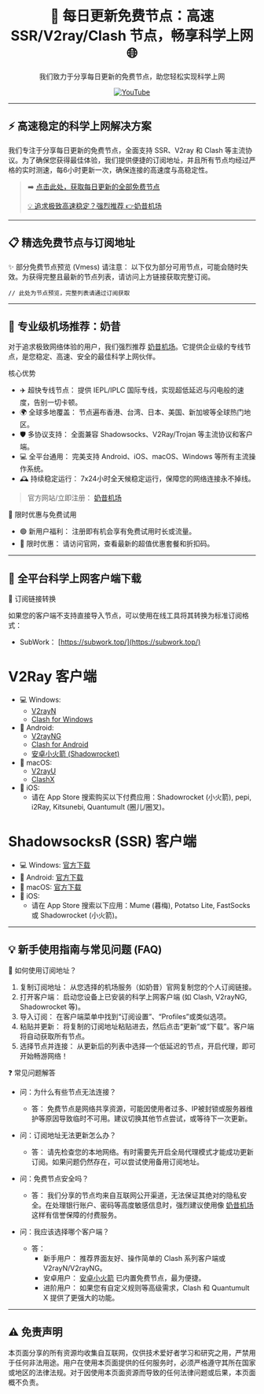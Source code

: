 <div align="center">

# 🚀 每日更新免费节点：高速 SSR/V2ray/Clash 节点，畅享科学上网 🌐

我们致力于分享每日更新的免费节点，助您轻松实现科学上网

</div>

<div align="center">

[![YouTube](https://img.shields.io/badge/YouTube-%E6%B3%95%E5%85%8B%E9%B1%BF-red?style=for-the-badge&logo=youtube)](https://www.youtube.com/@%E6%B3%95%E5%85%8B%E9%B1%BF-l3m)

</div>

---

## ⚡️ 高速稳定的科学上网解决方案

我们专注于分享每日更新的免费节点，全面支持 SSR、V2ray 和 Clash 等主流协议。为了确保您获得最佳体验，我们提供便捷的订阅地址，并且所有节点均经过严格的实时测速，每6小时更新一次，确保连接的高速度与高稳定性。

> ➡️ [点击此处，获取每日更新的全部免费节点](https://fakeyou.top/)
>
> [💡 追求极致高速稳定？强烈推荐 👉奶昔机场 ](https://naiixi.com/signupbyemail.aspx?MemberCode=b2f3ab200e774fd5b921e274669c900420251030144409)

---

## 📋 精选免费节点与订阅地址

 ✨ 部分免费节点预览 (Vmess)
请注意： 以下仅为部分可用节点，可能会随时失效。为获得完整且最新的节点列表，请访问上方链接获取完整订阅。

```
// 此处为节点预览，完整列表请通过订阅获取
```

---

## 👑 专业级机场推荐：奶昔 

对于追求极致网络体验的用户，我们强烈推荐 [奶昔机场](https://naiixi.com/signupbyemail.aspx?MemberCode=b2f3ab200e774fd5b921e274669c900420251030144409)。它提供企业级的专线节点，是您稳定、高速、安全的最佳科学上网伙伴。

 核心优势

*   ✈️ 超快专线节点： 提供 IEPL/IPLC 国际专线，实现超低延迟与闪电般的速度，告别一切卡顿。
*   🌍 全球多地覆盖： 节点遍布香港、台湾、日本、美国、新加坡等全球热门地区。
*   🛡️ 多协议支持： 全面兼容 Shadowsocks、V2Ray/Trojan 等主流协议和客户端。
*   💻 全平台通用： 完美支持 Android、iOS、macOS、Windows 等所有主流操作系统。
*   🕰️ 持续稳定运行： 7x24小时全天候稳定运行，保障您的网络连接永不掉线。

> 官方网站/立即注册： [奶昔机场](https://naiixi.com/signupbyemail.aspx?MemberCode=b2f3ab200e774fd5b921e274669c900420251030144409)

 🎁 限时优惠与免费试用

*   🟢 新用户福利： 注册即有机会享有免费试用时长或流量。
*   🔵 限时优惠： 请访问官网，查看最新的超值优惠套餐和折扣码。

---

## 📲 全平台科学上网客户端下载

 🔄 订阅链接转换

如果您的客户端不支持直接导入节点，可以使用在线工具将其转换为标准订阅格式：

*   SubWork： [https://subwork.top/](https://subwork.top/)

# V2Ray 客户端
*   💻 Windows:
    *   [V2rayN](https://github.com/2dust/v2rayN/releases)
    *   [Clash for Windows](https://github.com/Fndroid/clash_for_windows_pkg/releases)
*   📱 Android:
    *   [V2rayNG](https://github.com/2dust/v2rayNG/releases)
    *   [Clash for Android](https://github.com/Kr328/ClashForAndroid/releases)
    *   [安卓小火箭 (Shadowrocket)](https://github.com/Pawdroid/shadowrocket_for_android/releases)
*   🍎 macOS:
    *   [V2rayU](https://github.com/yanue/V2rayU/releases)
    *   [ClashX](https://github.com/yichengchen/clashX/releases)
*   🍏 iOS:
    *   请在 App Store 搜索购买以下付费应用：Shadowrocket (小火箭), pepi, i2Ray, Kitsunebi, Quantumult (圈儿/圈叉)。

# ShadowsocksR (SSR) 客户端
*   💻 Windows: [官方下载](https://github.com/shadowsocksrr/shadowsocksr-csharp/releases)
*   📱 Android: [官方下载](https://github.com/shadowsocksrr/shadowsocksr-android/releases)
*   🍎 macOS: [官方下载](https://github.com/qinyuhang/ShadowsocksX-NG-R/releases)
*   🍏 iOS:
    *   请在 App Store 搜索以下应用：Mume (暮梅), Potatso Lite, FastSocks 或 Shadowrocket (小火箭)。

---

## 💡 新手使用指南与常见问题 (FAQ)

 📝 如何使用订阅地址？

1.  复制订阅地址： 从您选择的机场服务（如奶昔）官网复制您的个人订阅链接。
2.  打开客户端： 启动您设备上已安装的科学上网客户端 (如 Clash, V2rayNG, Shadowrocket 等)。
3.  导入订阅： 在客户端菜单中找到“订阅设置”、“Profiles”或类似选项。
4.  粘贴并更新： 将复制的订阅地址粘贴进去，然后点击“更新”或“下载”。客户端将自动获取所有节点。
5.  选择节点并连接： 从更新后的列表中选择一个低延迟的节点，开启代理，即可开始畅游网络！

 ❓ 常见问题解答

*   问：为什么有些节点无法连接？
    *   答： 免费节点是网络共享资源，可能因使用者过多、IP被封锁或服务器维护等原因导致临时不可用。建议切换其他节点尝试，或等待下一次更新。

*   问：订阅地址无法更新怎么办？
    *   答： 请先检查您的本地网络。有时需要先开启全局代理模式才能成功更新订阅。如果问题仍然存在，可以尝试使用备用订阅地址。

*   问：免费节点安全吗？
    *   答： 我们分享的节点均来自互联网公开渠道，无法保证其绝对的隐私安全。在处理银行账户、密码等高度敏感信息时，强烈建议使用像 [奶昔机场](https://naiixi.com/signupbyemail.aspx?MemberCode=b2f3ab200e774fd5b921e274669c900420251030144409) 这样有信誉保障的付费服务。

*   问：我应该选择哪个客户端？
    *   答：
        *   新手用户： 推荐界面友好、操作简单的 Clash 系列客户端或 V2rayN/V2rayNG。
        *   安卓用户： [安卓小火箭](https://github.com/Pawdroid/shadowrocket_for_android/releases) 已内置免费节点，最为便捷。
        *   进阶用户： 如果您有自定义规则等高级需求，Clash 和 Quantumult X 提供了更强大的功能。

---

## ⚠️ 免责声明

本页面分享的所有资源均收集自互联网，仅供技术爱好者学习和研究之用，严禁用于任何非法用途。用户在使用本页面提供的任何服务时，必须严格遵守其所在国家或地区的法律法规。对于因使用本页面资源而导致的任何法律问题或后果，本页面概不负责。
